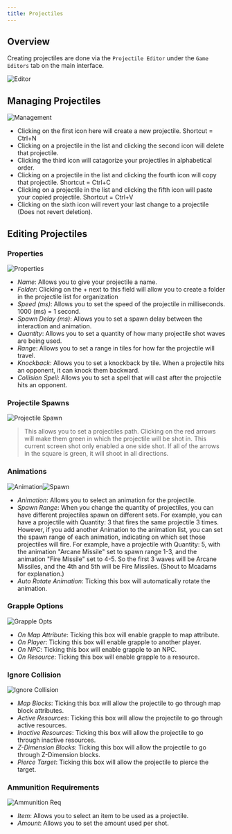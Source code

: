 ```yaml
---
title: Projectiles
---
```


## Overview
Creating projectiles are done via the `Projectile Editor` under the `Game Editors` tab on the main interface.

![Editor](https://github.com/AscensionGameDev/Intersect-Documentation/assets/72468758/140d0cda-c0e4-4ffe-a6b5-a0f439a6e64c)

## Managing Projectiles

![Management](https://github.com/AscensionGameDev/Intersect-Documentation/assets/72468758/95f61f4d-168a-465c-a8e2-7a1b55c9fcbf)

- Clicking on the first icon here will create a new projectile. Shortcut = Ctrl+N
- Clicking on a projectile in the list and clicking the second icon will delete that projectile.
- Clicking the third icon will catagorize your projectiles in alphabetical order.
- Clicking on a projectile in the list and clicking the fourth icon will copy that projectile. Shortcut = Ctrl+C
- Clicking on a projectile in the list and clicking the fifth icon will paste your copied projectile. Shortcut = Ctrl+V
- Clicking on the sixth icon will revert your last change to a projectile (Does not revert deletion).

## Editing Projectiles

### Properties

![Properties](https://github.com/AscensionGameDev/Intersect-Documentation/assets/72468758/923c25ad-0f19-4630-b503-4ad6072ffd89)

- *Name*: Allows you to give your projectile a name.
- *Folder*: Clicking on the + next to this field will allow you to create a folder in the projectile list for organization
- *Speed (ms)*: Allows you to set the speed of the projectile in milliseconds. 1000 (ms) = 1 second.
- *Spawn Delay (ms)*: Allows you to set a spawn delay between the interaction and animation.
- *Quantity*: Allows you to set a quantity of how many projectile shot waves are being used.
- *Range*: Allows you to set a range in tiles for how far the projectile will travel.
- *Knockback*: Allows you to set a knockback by tile. When a projectile hits an opponent, it can knock them backward.
- *Collision Spell*: Allows you to set a spell that will cast after the projectile hits an opponent.

### Projectile Spawns

![Projectile Spawn](https://github.com/AscensionGameDev/Intersect-Documentation/assets/72468758/44d761e2-1357-4593-b7c3-d8f1ef6fed7a)

> This allows you to set a projectiles path. Clicking on the red arrows will make them green in which the projectile will be shot in.
> This current screen shot only enabled a one side shot. If all of the arrows in the square is green, it will shoot in all directions.

### Animations

![Animation](https://github.com/AscensionGameDev/Intersect-Documentation/assets/72468758/fdbdd9e9-ec88-4da2-99cb-3a701e25a120)![Spawn](https://github.com/Richy1111/Intersect-Documentation/assets/72468758/8da339f7-8e88-41f6-bbd9-4743acdf4ba7)


- *Animation*: Allows you to select an animation for the projectile.
- *Spawn Range*: When you change the quantity of projectiles, you can have different projectiles spawn on different sets. For example, you can have a projectile with Quantity: 3 that fires the same projectile 3 times. However, if you add another Animation to the animation list, you can set the spawn range of each animation, indicating on which set those projectiles will fire. For example, have a projectile with Quantity: 5, with the animation "Arcane Missile" set to spawn range 1-3, and the animation "Fire Missile" set to 4-5. So the first 3 waves will be Arcane Missiles, and the 4th and 5th will be Fire Missiles. (Shout to Mcadams for explanation.)
- *Auto Rotate Animation*: Ticking this box will automatically rotate the animation.

### Grapple Options

![Grapple Opts](https://github.com/AscensionGameDev/Intersect-Documentation/assets/72468758/d28214b8-3478-467b-9e01-6fd74d22f677)

- *On Map Attribute*: Ticking this box will enable grapple to map attribute.
- *On Player*: Ticking this box will enable grapple to another player.
- *On NPC*: Ticking this box will enable grapple to an NPC.
- *On Resource*: Ticking this box will enable grapple to a resource.

### Ignore Collision

![Ignore Collision](https://github.com/AscensionGameDev/Intersect-Documentation/assets/72468758/24b32a1b-d35d-4a57-adf3-a40a9077276e)

- *Map Blocks*: Ticking this box will allow the projectile to go through map block attributes.
- *Active Resources*: Ticking this box will allow the projectile to go through active resources.
- *Inactive Resources*: Ticking this box will allow the projectile to go through inactive resources.
- *Z-Dimension Blocks*: Ticking this box will allow the projectile to go through Z-Dimension blocks.
- *Pierce Target*: Ticking this box will allow the projectile to pierce the target.
  
### Ammunition Requirements

![Ammunition Req](https://github.com/AscensionGameDev/Intersect-Documentation/assets/72468758/3552faa1-fee8-426d-bf93-9eb6d68668b5)

- *Item*: Allows you to select an item to be used as a projectile.
- *Amount*: Allows you to set the amount used per shot.
